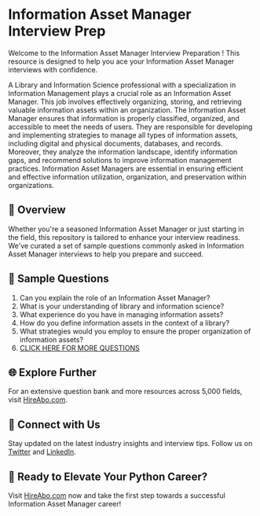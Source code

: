 # Information Asset Manager Interview Prep

Welcome to the Information Asset Manager Interview Preparation ! This resource is designed to help you ace your Information Asset Manager interviews with confidence.

A Library and Information Science professional with a specialization in Information Management plays a crucial role as an Information Asset Manager. This job involves effectively organizing, storing, and retrieving valuable information assets within an organization. The Information Asset Manager ensures that information is properly classified, organized, and accessible to meet the needs of users. They are responsible for developing and implementing strategies to manage all types of information assets, including digital and physical documents, databases, and records. Moreover, they analyze the information landscape, identify information gaps, and recommend solutions to improve information management practices. Information Asset Managers are essential in ensuring efficient and effective information utilization, organization, and preservation within organizations.

## 🚀 Overview

Whether you're a seasoned Information Asset Manager or just starting in the field, this repository is tailored to enhance your interview readiness. We've curated a set of sample questions commonly asked in Information Asset Manager interviews to help you prepare and succeed.

## 📝 Sample Questions

1. Can you explain the role of an Information Asset Manager?
2. What is your understanding of library and information science?
3. What experience do you have in managing information assets?
4. How do you define information assets in the context of a library?
5. What strategies would you employ to ensure the proper organization of information assets?
6. [CLICK HERE FOR MORE QUESTIONS](https://hireabo.com/job/18_1_46/Information%20Asset%20Manager)

## 🌐 Explore Further

For an extensive question bank and more resources across 5,000 fields, visit [HireAbo.com](https://www.hireabo.com).

## 📱 Connect with Us

Stay updated on the latest industry insights and interview tips. Follow us on [Twitter](https://twitter.com/hireabo) and [LinkedIn](https://www.linkedin.com/in/hire-abo-3609972a8/).

## 🚀 Ready to Elevate Your Python Career?

Visit [HireAbo.com](https://www.hireabo.com) now and take the first step towards a successful Information Asset Manager career!